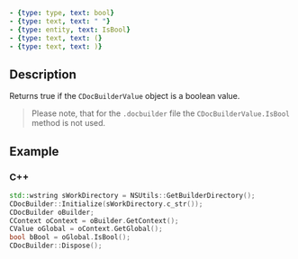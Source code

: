 ```yml signature
- {type: type, text: bool}
- {type: text, text: " "}
- {type: entity, text: IsBool}
- {type: text, text: (}
- {type: text, text: )}
```

## Description

Returns true if the `CDocBuilderValue` object is a boolean value.

> Please note, that for the `.docbuilder` file the `CDocBuilderValue.IsBool` method is not used.

## Example

### C++

```cpp
std::wstring sWorkDirectory = NSUtils::GetBuilderDirectory();
CDocBuilder::Initialize(sWorkDirectory.c_str());
CDocBuilder oBuilder;
CContext oContext = oBuilder.GetContext();
CValue oGlobal = oContext.GetGlobal();
bool bBool = oGlobal.IsBool();
CDocBuilder::Dispose();
```
